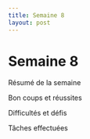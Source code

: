 ```yaml
---
title: Semaine 8
layout: post
---
```

# Semaine 8

Résumé de la semaine

Bon coups et réussites

Difficultés et défis

Tâches effectuées

